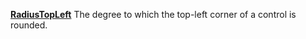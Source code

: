 [**RadiusTopLeft**](properties-alignment.md) The degree to which the top-left corner of a control is rounded.
